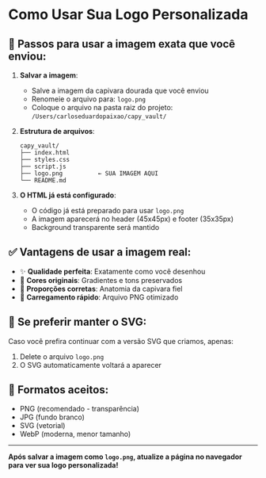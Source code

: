 # Como Usar Sua Logo Personalizada

## 📸 **Passos para usar a imagem exata que você enviou:**

1. **Salvar a imagem**:
   - Salve a imagem da capivara dourada que você enviou
   - Renomeie o arquivo para: `logo.png`
   - Coloque o arquivo na pasta raiz do projeto: `/Users/carloseduardopaixao/capy_vault/`

2. **Estrutura de arquivos**:
   ```
   capy_vault/
   ├── index.html
   ├── styles.css
   ├── script.js
   ├── logo.png          ← SUA IMAGEM AQUI
   └── README.md
   ```

3. **O HTML já está configurado**:
   - O código já está preparado para usar `logo.png`
   - A imagem aparecerá no header (45x45px) e footer (35x35px)
   - Background transparente será mantido

## ✅ **Vantagens de usar a imagem real:**

- ✨ **Qualidade perfeita**: Exatamente como você desenhou
- 🎨 **Cores originais**: Gradientes e tons preservados
- 📐 **Proporções corretas**: Anatomia da capivara fiel
- 🚀 **Carregamento rápido**: Arquivo PNG otimizado

## 🔄 **Se preferir manter o SVG:**

Caso você prefira continuar com a versão SVG que criamos, apenas:
1. Delete o arquivo `logo.png` 
2. O SVG automaticamente voltará a aparecer

## 📝 **Formatos aceitos:**
- PNG (recomendado - transparência)
- JPG (fundo branco)
- SVG (vetorial)
- WebP (moderna, menor tamanho)

---

**Após salvar a imagem como `logo.png`, atualize a página no navegador para ver sua logo personalizada!**

